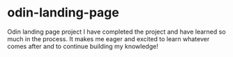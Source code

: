 # odin-landing-page
Odin landing page project
I have completed the project and have learned so much in the process. It makes me eager and excited to learn whatever comes after and to continue building my knowledge!